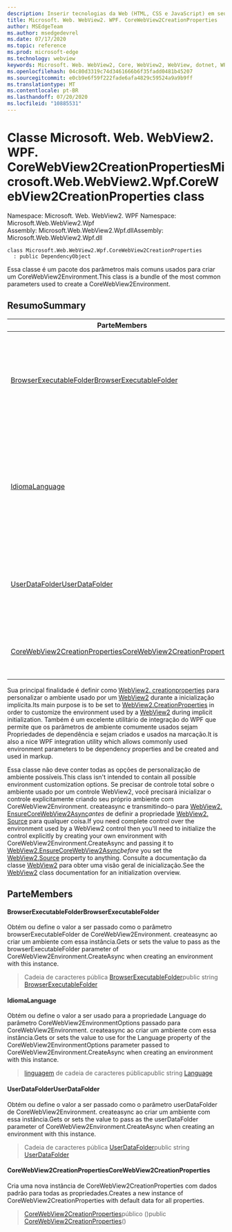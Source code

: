 ```yaml
---
description: Inserir tecnologias da Web (HTML, CSS e JavaScript) em seus aplicativos nativos com o controle WebView2 do Microsoft Edge
title: Microsoft. Web. WebView2. WPF. CoreWebView2CreationProperties
author: MSEdgeTeam
ms.author: msedgedevrel
ms.date: 07/17/2020
ms.topic: reference
ms.prod: microsoft-edge
ms.technology: webview
keywords: Microsoft. Web. WebView2, Core, WebView2, WebView, dotnet, WPF, WinForms, app, Edge, CoreWebView2, CoreWebView2Controller, controle do navegador, Edge HTML, Microsoft. Web. WebView2. WPF. CoreWebView2CreationProperties
ms.openlocfilehash: 04c80d3319c74d3461666b6f35fadd0481b45207
ms.sourcegitcommit: e0cb9e6f59f222fade6afa4829c59524a9a9b9ff
ms.translationtype: MT
ms.contentlocale: pt-BR
ms.lasthandoff: 07/20/2020
ms.locfileid: "10885531"
---
```

# <span data-ttu-id="533e2-104">Classe Microsoft. Web. WebView2. WPF. CoreWebView2CreationProperties</span><span class="sxs-lookup"><span data-stu-id="533e2-104">Microsoft.Web.WebView2.Wpf.CoreWebView2CreationProperties class</span></span> 

<span data-ttu-id="533e2-105">Namespace: Microsoft. Web. WebView2. WPF </span><span class="sxs-lookup"><span data-stu-id="533e2-105">Namespace: Microsoft.Web.WebView2.Wpf</span></span>\
<span data-ttu-id="533e2-106">Assembly: Microsoft.Web.WebView2.Wpf.dll</span><span class="sxs-lookup"><span data-stu-id="533e2-106">Assembly: Microsoft.Web.WebView2.Wpf.dll</span></span>

```
class Microsoft.Web.WebView2.Wpf.CoreWebView2CreationProperties
  : public DependencyObject
```

<span data-ttu-id="533e2-107">Essa classe é um pacote dos parâmetros mais comuns usados para criar um CoreWebView2Environment.</span><span class="sxs-lookup"><span data-stu-id="533e2-107">This class is a bundle of the most common parameters used to create a CoreWebView2Environment.</span></span>

## <span data-ttu-id="533e2-108">Resumo</span><span class="sxs-lookup"><span data-stu-id="533e2-108">Summary</span></span>

 <span data-ttu-id="533e2-109">Parte</span><span class="sxs-lookup"><span data-stu-id="533e2-109">Members</span></span>                        | <span data-ttu-id="533e2-110">Descrições</span><span class="sxs-lookup"><span data-stu-id="533e2-110">Descriptions</span></span>
--------------------------------|---------------------------------------------
[<span data-ttu-id="533e2-111">BrowserExecutableFolder</span><span class="sxs-lookup"><span data-stu-id="533e2-111">BrowserExecutableFolder</span></span>](#browserexecutablefolder) | <span data-ttu-id="533e2-112">Obtém ou define o valor a ser passado como o parâmetro browserExecutableFolder de CoreWebView2Environment. createasync ao criar um ambiente com essa instância.</span><span class="sxs-lookup"><span data-stu-id="533e2-112">Gets or sets the value to pass as the browserExecutableFolder parameter of CoreWebView2Environment.CreateAsync when creating an environment with this instance.</span></span>
[<span data-ttu-id="533e2-113">Idioma</span><span class="sxs-lookup"><span data-stu-id="533e2-113">Language</span></span>](#language) | <span data-ttu-id="533e2-114">Obtém ou define o valor a ser usado para a propriedade Language do parâmetro CoreWebView2EnvironmentOptions passado para CoreWebView2Environment. createasync ao criar um ambiente com essa instância.</span><span class="sxs-lookup"><span data-stu-id="533e2-114">Gets or sets the value to use for the Language property of the CoreWebView2EnvironmentOptions parameter passed to CoreWebView2Environment.CreateAsync when creating an environment with this instance.</span></span>
[<span data-ttu-id="533e2-115">UserDataFolder</span><span class="sxs-lookup"><span data-stu-id="533e2-115">UserDataFolder</span></span>](#userdatafolder) | <span data-ttu-id="533e2-116">Obtém ou define o valor a ser passado como o parâmetro userDataFolder de CoreWebView2Environment. createasync ao criar um ambiente com essa instância.</span><span class="sxs-lookup"><span data-stu-id="533e2-116">Gets or sets the value to pass as the userDataFolder parameter of CoreWebView2Environment.CreateAsync when creating an environment with this instance.</span></span>
[<span data-ttu-id="533e2-117">CoreWebView2CreationProperties</span><span class="sxs-lookup"><span data-stu-id="533e2-117">CoreWebView2CreationProperties</span></span>](#corewebview2creationproperties) | <span data-ttu-id="533e2-118">Cria uma nova instância de CoreWebView2CreationProperties com dados padrão para todas as propriedades.</span><span class="sxs-lookup"><span data-stu-id="533e2-118">Creates a new instance of CoreWebView2CreationProperties with default data for all properties.</span></span>

<span data-ttu-id="533e2-119">Sua principal finalidade é definir como [WebView2. creationproperties](microsoft-web-webview2-wpf-webview2.md) para personalizar o ambiente usado por um [WebView2](microsoft-web-webview2-wpf-webview2.md) durante a inicialização implícita.</span><span class="sxs-lookup"><span data-stu-id="533e2-119">Its main purpose is to be set to [WebView2.CreationProperties](microsoft-web-webview2-wpf-webview2.md) in order to customize the environment used by a [WebView2](microsoft-web-webview2-wpf-webview2.md) during implicit initialization.</span></span> <span data-ttu-id="533e2-120">Também é um excelente utilitário de integração do WPF que permite que os parâmetros de ambiente comumente usados sejam Propriedades de dependência e sejam criados e usados na marcação.</span><span class="sxs-lookup"><span data-stu-id="533e2-120">It is also a nice WPF integration utility which allows commonly used environment parameters to be dependency properties and be created and used in markup.</span></span>

<span data-ttu-id="533e2-121">Essa classe não deve conter todas as opções de personalização de ambiente possíveis.</span><span class="sxs-lookup"><span data-stu-id="533e2-121">This class isn't intended to contain all possible environment customization options.</span></span> <span data-ttu-id="533e2-122">Se precisar de controle total sobre o ambiente usado por um controle WebView2, você precisará inicializar o controle explicitamente criando seu próprio ambiente com CoreWebView2Environment. createasync e transmitindo-o para [WebView2. EnsureCoreWebView2Async](microsoft-web-webview2-wpf-webview2.md)*antes* de definir a propriedade [WebView2. Source](microsoft-web-webview2-wpf-webview2.md) para qualquer coisa.</span><span class="sxs-lookup"><span data-stu-id="533e2-122">If you need complete control over the environment used by a WebView2 control then you'll need to initialize the control explicitly by creating your own environment with CoreWebView2Environment.CreateAsync and passing it to [WebView2.EnsureCoreWebView2Async](microsoft-web-webview2-wpf-webview2.md)*before* you set the [WebView2.Source](microsoft-web-webview2-wpf-webview2.md) property to anything.</span></span> <span data-ttu-id="533e2-123">Consulte a documentação da classe [WebView2](microsoft-web-webview2-wpf-webview2.md) para obter uma visão geral de inicialização.</span><span class="sxs-lookup"><span data-stu-id="533e2-123">See the [WebView2](microsoft-web-webview2-wpf-webview2.md) class documentation for an initialization overview.</span></span>

## <span data-ttu-id="533e2-124">Parte</span><span class="sxs-lookup"><span data-stu-id="533e2-124">Members</span></span>

#### <span data-ttu-id="533e2-125">BrowserExecutableFolder</span><span class="sxs-lookup"><span data-stu-id="533e2-125">BrowserExecutableFolder</span></span> 

<span data-ttu-id="533e2-126">Obtém ou define o valor a ser passado como o parâmetro browserExecutableFolder de CoreWebView2Environment. createasync ao criar um ambiente com essa instância.</span><span class="sxs-lookup"><span data-stu-id="533e2-126">Gets or sets the value to pass as the browserExecutableFolder parameter of CoreWebView2Environment.CreateAsync when creating an environment with this instance.</span></span>

> <span data-ttu-id="533e2-127">Cadeia de caracteres pública [BrowserExecutableFolder](#browserexecutablefolder)</span><span class="sxs-lookup"><span data-stu-id="533e2-127">public string [BrowserExecutableFolder](#browserexecutablefolder)</span></span>

#### <span data-ttu-id="533e2-128">Idioma</span><span class="sxs-lookup"><span data-stu-id="533e2-128">Language</span></span> 

<span data-ttu-id="533e2-129">Obtém ou define o valor a ser usado para a propriedade Language do parâmetro CoreWebView2EnvironmentOptions passado para CoreWebView2Environment. createasync ao criar um ambiente com essa instância.</span><span class="sxs-lookup"><span data-stu-id="533e2-129">Gets or sets the value to use for the Language property of the CoreWebView2EnvironmentOptions parameter passed to CoreWebView2Environment.CreateAsync when creating an environment with this instance.</span></span>

> <span data-ttu-id="533e2-130">[linguagem](#language) de cadeia de caracteres pública</span><span class="sxs-lookup"><span data-stu-id="533e2-130">public string [Language](#language)</span></span>

#### <span data-ttu-id="533e2-131">UserDataFolder</span><span class="sxs-lookup"><span data-stu-id="533e2-131">UserDataFolder</span></span> 

<span data-ttu-id="533e2-132">Obtém ou define o valor a ser passado como o parâmetro userDataFolder de CoreWebView2Environment. createasync ao criar um ambiente com essa instância.</span><span class="sxs-lookup"><span data-stu-id="533e2-132">Gets or sets the value to pass as the userDataFolder parameter of CoreWebView2Environment.CreateAsync when creating an environment with this instance.</span></span>

> <span data-ttu-id="533e2-133">Cadeia de caracteres pública [UserDataFolder](#userdatafolder)</span><span class="sxs-lookup"><span data-stu-id="533e2-133">public string [UserDataFolder](#userdatafolder)</span></span>

#### <span data-ttu-id="533e2-134">CoreWebView2CreationProperties</span><span class="sxs-lookup"><span data-stu-id="533e2-134">CoreWebView2CreationProperties</span></span> 

<span data-ttu-id="533e2-135">Cria uma nova instância de CoreWebView2CreationProperties com dados padrão para todas as propriedades.</span><span class="sxs-lookup"><span data-stu-id="533e2-135">Creates a new instance of CoreWebView2CreationProperties with default data for all properties.</span></span>

> <span data-ttu-id="533e2-136">[CoreWebView2CreationProperties](#corewebview2creationproperties)público ()</span><span class="sxs-lookup"><span data-stu-id="533e2-136">public [CoreWebView2CreationProperties](#corewebview2creationproperties)()</span></span>

